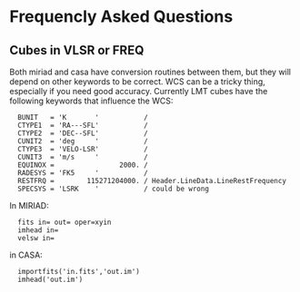 # Frequencly Asked Questions

## Cubes in VLSR or FREQ

Both miriad and casa have conversion routines between them, but they will depend on
other keywords to be correct.  WCS can be a tricky thing, especially if you need
good accuracy.
Currently LMT cubes have the following keywords that influence the WCS:

      BUNIT   = 'K       '           /
      CTYPE1  = 'RA---SFL'           /
      CTYPE2  = 'DEC--SFL'           /
      CUNIT2  = 'deg     '           /
      CTYPE3  = 'VELO-LSR'           /
      CUNIT3  = 'm/s     '           /
      EQUINOX =                2000. /
      RADESYS = 'FK5     '           /
      RESTFRQ =        115271204000. / Header.LineData.LineRestFrequency
      SPECSYS = 'LSRK    '           / could be wrong


In MIRIAD:

      fits in= out= oper=xyin
      imhead in=
      velsw in=

in CASA:

      importfits('in.fits','out.im')
      imhead('out.im')
